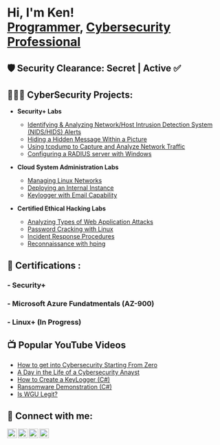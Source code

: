 <h1>Hi, I'm Ken! <br/><a href="https://github.com/Kpierre03">Programmer</a>, <a href="https://www.linkedin.com/in/ken-pierre-ii/">Cybersecurity Professional</a>
<h2>🛡️ Security Clearance: Secret | Active ✅ </h2>

  <h2>👨🏾‍💻 CyberSecurity Projects:</h2>

- <b>Security+ Labs</b>
  
  - [Identifying & Analyzing Network/Host Intrusion Detection System (NIDS/HIDS) Alerts](https://github.com/Kpierre03/NIDS-HIDSAlerts/blob/main/README.md)
  - [Hiding a Hidden Message Within a Picture](https://github.com/Kpierre03/HidingAMessageInAPic)
  - [Using tcpdump to Capture and Analyze Network Traffic](https://github.com/joshmadakor1/AD_PS)
  - [Configuring a RADIUS server with Windows](https://github.com/Kpierre03/RADIUS/blob/main/RADIUS.md)
- <b>Cloud System Administration Labs </b>
  - [Managing Linux Networks](https://github.com/Kpierre03/LINUXNetworks/blob/main/README.md)
  - [Deploying an Internal Instance](https://github.com/joshmadakor1/DecrypterPOC)
  - [Keylogger with Email Capability](https://github.com/joshmadakor1/Key-Logger-With-Email)
- <b>Certified Ethical Hacking Labs </b>
  - [Analyzing Types of Web Application Attacks](https://github.com/joshmadakor1/Sentinel-Lab)
  - [Password Cracking with Linux](https://github.com/joshmadakor1/Algorithms-Practice)
  - [Incident Response Procedures](https://github.com/joshmadakor1/Package-Delivery-Pathfinding-Algorithm)
  - [Reconnaissance with hping](https://github.com/user-attachments/assets/62aa787e-e709-4e0d-b2c8-b08ac29bfd6f)

<h2>📜 Certifications :</h2>
 <h3> - Security+</h3>
 <h3> - Microsoft Azure Fundatmentals (AZ-900)</h3>
 <h3> - Linux+ (In Progress)</h3>
 
<h2>📺 Popular YouTube Videos</h2>

- [How to get into Cybersecurity Starting From Zero](https://www.youtube.com/watch?v=a83ASGn_V_s)
- [A Day in the Life of a Cybersecurity Anayst](https://www.youtube.com/watch?v=uHy3oM7NnoU)
- [How to Create a KeyLogger (C#)](https://www.youtube.com/watch?v=N-L9hklSlNk)
- [Ransomware Demonstration (C#)](https://www.youtube.com/watch?v=OfvdQeh79s0)
- [Is WGU Legit?](https://www.youtube.com/watch?v=E2MwRWxDBkA)

<h2> 🤳 Connect with me:</h2>

[<img align="left" alt="JoshMadakor | YouTube" width="22px" src="https://cdn.jsdelivr.net/npm/simple-icons@v3/icons/youtube.svg" />][youtube]
[<img align="left" alt="JoshMadakor | Twitter" width="22px" src="https://cdn.jsdelivr.net/npm/simple-icons@v3/icons/twitter.svg" />][twitter]
[<img align="left" alt="JoshMadakor | LinkedIn" width="22px" src="https://cdn.jsdelivr.net/npm/simple-icons@v3/icons/linkedin.svg" />][linkedin]
[<img align="left" alt="JoshMadakor | Instagram" width="22px" src="https://cdn.jsdelivr.net/npm/simple-icons@v3/icons/instagram.svg" />][instagram]

[twitter]: https://twitter.com/joshmadakor
[youtube]: https://www.youtube.com/c/joshmadakor
[instagram]: https://www.instagram.com/joshmadakor/
[linkedin]: https://linkedin.com/in/joshmadakor

<!--
**joshmadakor1/joshmadakor1** is a ✨ _special_ ✨ repository because its `README.md` (this file) appears on your GitHub profile.

Here are some ideas to get you started:

- 🔭 I’m currently working on ...
- 🌱 I’m currently learning ...
- 👯 I’m looking to collaborate on ...
- 🤔 I’m looking for help with ...
- 💬 Ask me about ...
- 📫 How to reach me: ...
- 😄 Pronouns: ...
- ⚡ Fun fact: ...
-->
